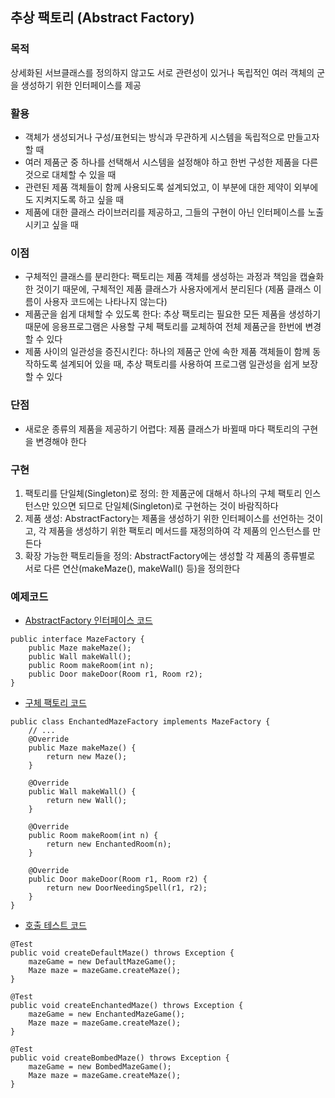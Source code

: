 ## 추상 팩토리 (Abstract Factory)

### 목적
상세화된 서브클래스를 정의하지 않고도 서로 관련성이 있거나 독립적인 여러 객체의 군을 생성하기 위한 인터페이스를 제공

### 활용
- 객체가 생성되거나 구성/표현되는 방식과 무관하게 시스템을 독립적으로 만들고자 할 때
- 여러 제품군 중 하나를 선택해서 시스템을 설정해야 하고 한번 구성한 제품을 다른 것으로 대체할 수 있을 때
- 관련된 제품 객체들이 함께 사용되도록 설계되었고, 이 부분에 대한 제약이 외부에도 지켜지도록 하고 싶을 때
- 제품에 대한 클래스 라이브러리를 제공하고, 그들의 구현이 아닌 인터페이스를 노출시키고 싶을 때

### 이점
- 구체적인 클래스를 분리한다: 팩토리는 제품 객체를 생성하는 과정과 책임을 캡슐화한 것이기 때문에, 구체적인 제품 클래스가 사용자에게서 분리된다 (제품 클래스 이름이 사용자 코드에는 나타나지 않는다)
- 제품군을 쉽게 대체할 수 있도록 한다: 추상 팩토리는 필요한 모든 제품을 생성하기 때문에 응용프로그램은 사용할 구체 팩토리를 교체하여 전체 제품군을 한번에 변경할 수 있다
- 제품 사이의 일관성을 증진시킨다: 하나의 제품군 안에 속한 제품 객체들이 함께 동작하도록 설계되어 있을 때, 추상 팩토리를 사용하여 프로그램 일관성을 쉽게 보장할 수 있다

### 단점
- 새로운 종류의 제품을 제공하기 어렵다: 제품 클래스가 바뀔때 마다 팩토리의 구현을 변경해야 한다

### 구현
1. 팩토리를 단일체(Singleton)로 정의: 한 제품군에 대해서 하나의 구체 팩토리 인스턴스만 있으면 되므로 단일체(Singleton)로 구현하는 것이 바람직하다
2. 제품 생성: AbstractFactory는 제품을 생성하기 위한 인터페이스를 선언하는 것이고, 각 제품을 생성하기 위한 팩토리 메서드를 재정의하여 각 제품의 인스턴스를 만든다
3. 확장 가능한 팩토리들을 정의: AbstractFactory에는 생성할 각 제품의 종류별로 서로 다른 연산(makeMaze(), makeWall() 등)을 정의한다

### 예제코드
- [AbstractFactory 인터페이스 코드](https://github.com/Hyunhoo-Kwon/DesignPatterens/blob/master/src/main/java/chapter03/abstractfactory/MazeFactory.java)
```
public interface MazeFactory {
    public Maze makeMaze();
    public Wall makeWall();
    public Room makeRoom(int n);
    public Door makeDoor(Room r1, Room r2);
}
```

- [구체 팩토리 코드](https://github.com/Hyunhoo-Kwon/DesignPatterens/blob/master/src/main/java/chapter03/abstractfactory/EnchantedMazeFactory.java)
```
public class EnchantedMazeFactory implements MazeFactory {
    // ...
    @Override
    public Maze makeMaze() {
        return new Maze();
    }

    @Override
    public Wall makeWall() {
        return new Wall();
    }

    @Override
    public Room makeRoom(int n) {
        return new EnchantedRoom(n);
    }

    @Override
    public Door makeDoor(Room r1, Room r2) {
        return new DoorNeedingSpell(r1, r2);
    }
}
```
- [호출 테스트 코드](https://github.com/Hyunhoo-Kwon/DesignPatterens/blob/master/src/test/java/chapter03/abstractfactory/MazeGameTest.java)
```
@Test
public void createDefaultMaze() throws Exception {
    mazeGame = new DefaultMazeGame();
    Maze maze = mazeGame.createMaze();
}

@Test
public void createEnchantedMaze() throws Exception {
    mazeGame = new EnchantedMazeGame();
    Maze maze = mazeGame.createMaze();
}

@Test
public void createBombedMaze() throws Exception {
    mazeGame = new BombedMazeGame();
    Maze maze = mazeGame.createMaze();
}
```
